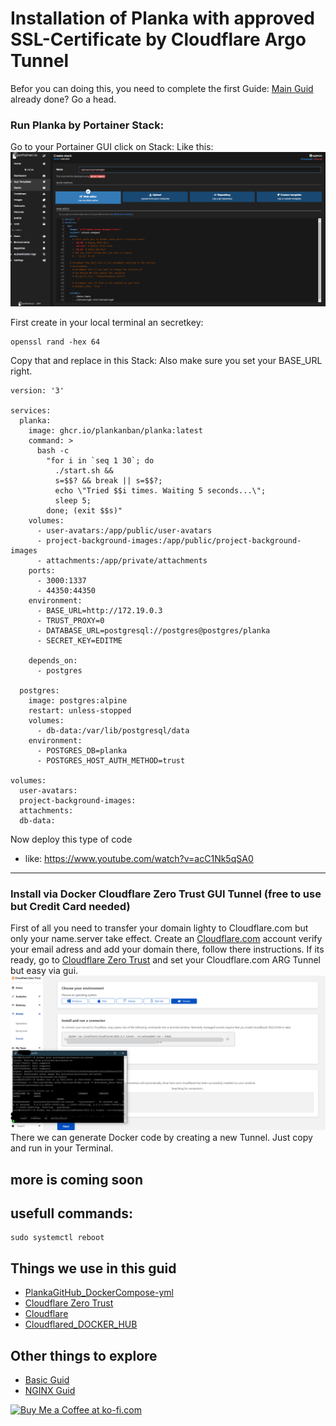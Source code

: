 # Installation of Planka with approved SSL-Certificate by Cloudflare Argo Tunnel 
Befor you can doing this, you need to complete the first Guide: [Main Guid](https://github.com/SirSnolte/Docker/blob/main/README.md) already done? Go a head.

### Run Planka by Portainer Stack:

Go to your Portainer GUI click on Stack:
Like this:
![alt text](https://github.com/SirSnolte/Docker/blob/main/etc/images/portainer_stack.png)

First create in your local terminal an secretkey:

```
openssl rand -hex 64
```
Copy that and replace in this Stack:
Also make sure you set your BASE_URL right.

```
version: '3'

services:
  planka:
    image: ghcr.io/plankanban/planka:latest
    command: >
      bash -c
        "for i in `seq 1 30`; do
          ./start.sh &&
          s=$$? && break || s=$$?;
          echo \"Tried $$i times. Waiting 5 seconds...\";
          sleep 5;
        done; (exit $$s)"
    volumes:
      - user-avatars:/app/public/user-avatars
      - project-background-images:/app/public/project-background-images
      - attachments:/app/private/attachments
    ports:
      - 3000:1337
      - 44350:44350
    environment:
      - BASE_URL=http://172.19.0.3
      - TRUST_PROXY=0
      - DATABASE_URL=postgresql://postgres@postgres/planka
      - SECRET_KEY=EDITME

    depends_on:
      - postgres

  postgres:
    image: postgres:alpine
    restart: unless-stopped
    volumes:
      - db-data:/var/lib/postgresql/data
    environment:
      - POSTGRES_DB=planka
      - POSTGRES_HOST_AUTH_METHOD=trust

volumes:
  user-avatars:
  project-background-images:
  attachments:
  db-data:

```

Now deploy this type of code

- like: https://www.youtube.com/watch?v=acC1Nk5qSA0

-------------------------------------------------------------------------------------------------------------------------------------------------------------------
### Install via Docker Cloudflare Zero Trust GUI Tunnel (free to use but Credit Card needed)

First of all you need to transfer your domain lighty to Cloudflare.com but only your name.server take effect. 
Create an [Cloudflare.com](https://dash.cloudflare.com/sign-up/teams) account verify your email adress and add your domain there, follow there instructions.
If its ready, go to [Cloudflare Zero Trust](https://dash.teams.cloudflare.com/) and set your Cloudflare.com ARG Tunnel but easy via gui.
![alt text](https://github.com/SirSnolte/Docker/blob/main/etc/images/cloudflare_zerotrust.png)
There we can generate Docker code by creating a new Tunnel. Just copy and run in your Terminal.  

 more is coming soon
-------------------------------------------------------------------------------------------------------------------------------------------------------------------

## usefull commands:
```
sudo systemctl reboot
```

## Things we use in this guid
- [PlankaGitHub_DockerCompose-yml](https://github.com/plankanban/planka/blob/master/docker-compose.yml)
- [Cloudflare Zero Trust](https://dash.teams.cloudflare.com/) 
- [Cloudflare](https://dash.cloudflare.com/)
- [Cloudflared_DOCKER_HUB](https://hub.docker.com/r/cloudflare/cloudflared)

## Other things to explore
- [Basic Guid](https://github.com/SirSnolte/Docker/blob/main/README.md)
- [NGINX Guid](https://github.com/SirSnolte/Docker/blob/main/etc/nginx-pm_cloudflare-tunnel/install_nginx_manager_with_cloudflare_tunnel_SSL-approved.md)


<a href='https://ko-fi.com/B0B4CGHUO' target='_blank'><img height='36' style='border:0px;height:36px;' src='https://cdn.ko-fi.com/cdn/kofi4.png?v=3' border='0' alt='Buy Me a Coffee at ko-fi.com' /></a>
